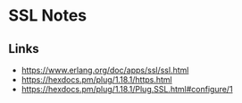 # SSL Notes

## Links 

- https://www.erlang.org/doc/apps/ssl/ssl.html
- https://hexdocs.pm/plug/1.18.1/https.html 
- https://hexdocs.pm/plug/1.18.1/Plug.SSL.html#configure/1